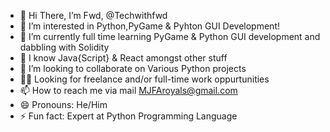 - 👋 Hi There, I’m Fwd, @Techwithfwd
- 👀 I’m interested in Python,PyGame & Pyhton GUI Development! 
- 🌱 I’m currently full time learning PyGame & Python GUI development and dabbling with Solidity
- 🚀 I know Java{Script} & React amongst other stuff
- 💞️ I’m looking to collaborate on Various Python projects
- 🕵️‍♂️ Looking for freelance and/or full-time work oppurtunities
- 📫 How to reach me via mail MJFAroyals@gmail.com
- 😄 Pronouns: He/Him
- ⚡ Fun fact: Expert at Python Programming Language
